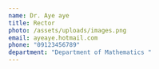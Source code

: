 ```yaml
---
name: Dr. Aye aye
title: Rector
photo: /assets/uploads/images.png
email: ayeaye.hotmail.com
phone: "09123456789"
department: "Department of Mathematics "
---
```

